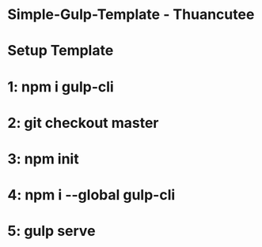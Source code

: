 # Simple-Gulp-Template - Thuancutee

# Setup Template
# 1: npm i gulp-cli
# 2: git checkout master
# 3: npm init
# 4: npm i --global gulp-cli
# 5: gulp serve